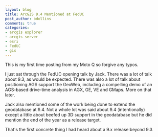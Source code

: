 ```yaml
---
layout: blog
title: ArcGIS 9.4 Mentioned at FedUC
post_author: bdollins
comments: true
categories:
- arcgis explorer
- arcgis server
- esri
- FedUC
- gis
---
```


This is my first time posting from my Moto Q so forgive any typos.

I just sat through the FedUC opening talk by Jack. There was a lot of talk about 9.3, as would be expected. There was also a lot of talk about positioning AGS support the GeoWeb, including a compelling demo of an AGS-based drive-time analysis in AGX, GE, VE and GMaps. More on that later.

Jack also mentioned some of the work being done to extend the geodatabase at 9.4. Not a whole lot was said about 9.4 (intentionally) except a little about beefed up 3D support in the geodatabase but he did mention the end of the year as a release target.

That's the first concrete thing I had heard about a 9.x release beyond 9.3.